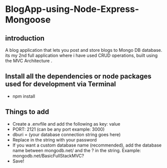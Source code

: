 # BlogApp-using-Node-Express-Mongoose

## introduction

A blog application that lets you post and store blogs to  Mongo DB database. its my 2nd full application where i have used CRUD operations, 
built using the MVC Architecture .

## Install all the dependencies or node packages used for development via Terminal
- npm install

## Things to add
- Create a .envfile and add the following as key: value
- PORT: 2121 (can be any port example: 3000)
- dburi = (your database connection string goes here)
- Replace in the string with your password
- If you want a custom database name (recommended), add the database name between mongodb.net/ and the ? in the string. Example: mongodb.net/BasicFullStackMVC?
- Save!
